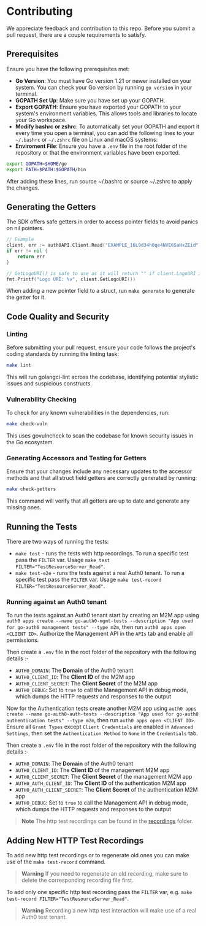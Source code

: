 # Contributing

We appreciate feedback and contribution to this repo.
Before you submit a pull request, there are a couple requirements to satisfy.

## Prerequisites

Ensure you have the following prerequisites met:

- **Go Version**: You must have Go version 1.21 or newer installed on your system. You can check your Go version by running `go version` in your terminal.
- **GOPATH Set Up**: Make sure you have set up your GOPATH.
- **Export GOPATH**: Ensure you have exported your GOPATH to your system's environment variables. This allows tools and libraries to locate your Go workspace.
- **Modify bashrc or zshrc**: To automatically set your GOPATH and export it every time you open a terminal, you can add the following lines to your `~/.bashrc` or `~/.zshrc` file on Linux and macOS systems:
- **Enviroment File**: Ensure you have a `.env` file in the root folder of the repository or that the environment variables have been exported.

```sh
export GOPATH=$HOME/go
export PATH=$PATH:$GOPATH/bin
```

After adding these lines, run source ~/.bashrc or source ~/.zshrc to apply the changes.

## Generating the Getters

The SDK offers safe getters in order to access pointer fields to avoid panics on nil pointers.

```go
// Example
client, err := auth0API.Client.Read("EXAMPLE_16L9d34h0qe4NVE6SaHxZEid")
if err != nil {
    return err
}

// GetLogoURI() is safe to use as it will return "" if client.LogoURI is nil. 
fmt.Printf("Logo URI: %v", client.GetLogoURI())
```

When adding a new pointer field to a struct, run `make generate` to generate the getter for it.

## Code Quality and Security

### Linting

Before submitting your pull request, ensure your code follows the project's coding standards by running the linting task:

```sh
make lint
```

This will run golangci-lint across the codebase, identifying potential stylistic issues and suspicious constructs.

### Vulnerability Checking

To check for any known vulnerabilities in the dependencies, run:

```sh
make check-vuln
```

This uses govulncheck to scan the codebase for known security issues in the Go ecosystem.

### Generating Accessors and Testing for Getters

Ensure that your changes include any necessary updates to the accessor methods and that all struct field getters are correctly generated by running:

```sh
make check-getters
```

This command will verify that all getters are up to date and generate any missing ones.

## Running the Tests

There are two ways of running the tests:

- `make test` - runs the tests with http recordings. To run a specific test pass the `FILTER` var. Usage `make test FILTER="TestResourceServer_Read"`.
- `make test-e2e` - runs the tests against a real Auth0 tenant. To run a specific test pass the `FILTER` var. Usage `make test-record FILTER="TestResourceServer_Read"`.

### Running against an Auth0 tenant

To run the tests against an Auth0 tenant start by creating an M2M app using `auth0 apps create --name go-auth0-mgmt-tests --description "App used for go-auth0 management tests" --type m2m`, then
run `auth0 apps open <CLIENT ID>`. Authorize the Management API in the `APIs` tab and enable all permissions.

Then create a `.env` file in the root folder of the repository with the following details :- 

* `AUTH0_DOMAIN`: The **Domain** of the Auth0 tenant
* `AUTH0_CLIENT_ID`: The **Client ID** of the M2M app
* `AUTH0_CLIENT_SECRET`: The **Client Secret** of the M2M app
* `AUTH0_DEBUG`: Set to `true` to call the Management API in debug mode, which dumps the HTTP requests and responses to the output


Now for the Authentication tests create another M2M app using `auth0 apps create --name go-auth0-auth-tests --description "App used for go-auth0 authentication tests" --type m2m`, then run
`auth0 apps open <CLIENT ID>`. Ensure all `Grant Types` except `Client Credentials` are enabled in `Advanced Settings`, then set the `Authentication Method` to `None` in the `Credentials` tab.

Then create a `.env` file in the root folder of the repository with the following details :- 

* `AUTH0_DOMAIN`: The **Domain** of the Auth0 tenant
* `AUTH0_CLIENT_ID`: The **Client ID** of the management M2M app
* `AUTH0_CLIENT_SECRET`: The **Client Secret** of the management M2M app
* `AUTH0_AUTH_CLIENT_ID`: The **Client ID** of the authentication M2M app
* `AUTH0_AUTH_CLIENT_SECRET`: The **Client Secret** of the authentication M2M app
* `AUTH0_DEBUG`: Set to `true` to call the Management API in debug mode, which dumps the HTTP requests and responses to the output

> **Note**
> The http test recordings can be found in the [recordings](./test/data/recordings) folder.

## Adding New HTTP Test Recordings

To add new http test recordings or to regenerate old ones you can make use of the `make test-record` command.

> **Warning**
> If you need to regenerate an old recording, make sure to delete the corresponding recording file first. 

To add only one specific http test recording pass the `FILTER` var, e.g. `make test-record FILTER="TestResourceServer_Read"`.

> **Warning**
> Recording a new http test interaction will make use of a real Auth0 test tenant. 
